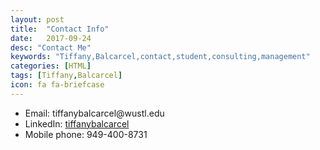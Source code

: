 ```yaml
---
layout: post
title:  "Contact Info"
date:   2017-09-24
desc: "Contact Me"
keywords: "Tiffany,Balcarcel,contact,student,consulting,management"
categories: [HTML]
tags: [Tiffany,Balcarcel]
icon: fa fa-briefcase
---
```


<body>
<ul>
<li>Email: tiffanybalcarcel@wustl.edu</li>
<li>LinkedIn: <a href="linkedin.com/in/tiffanybalcarcel">tiffanybalcarcel</a></li>
<li>Mobile phone: 949-400-8731</li>
</ul>
</body>
